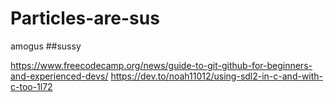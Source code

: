 # Particles-are-sus
amogus
##sussy

https://www.freecodecamp.org/news/guide-to-git-github-for-beginners-and-experienced-devs/
https://dev.to/noah11012/using-sdl2-in-c-and-with-c-too-1l72
